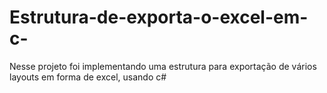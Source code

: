 # Estrutura-de-exporta-o-excel-em-c-
Nesse projeto foi implementando uma estrutura para exportação de vários layouts em forma de excel, usando c#

